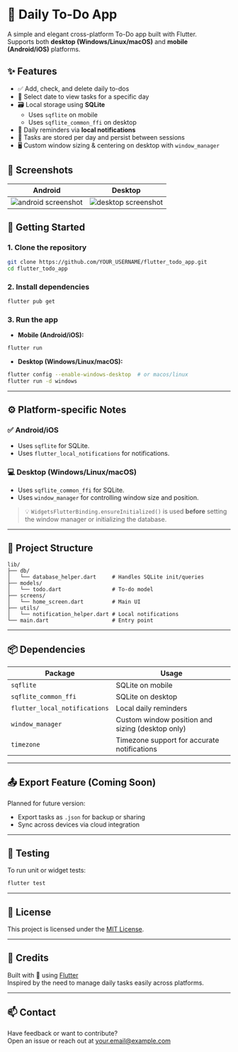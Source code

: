 # 📝 Daily To-Do App

A simple and elegant cross-platform To-Do app built with Flutter.  
Supports both **desktop (Windows/Linux/macOS)** and **mobile (Android/iOS)** platforms.

## ✨ Features

- ✅ Add, check, and delete daily to-dos
- 📅 Select date to view tasks for a specific day
- 🗃️ Local storage using **SQLite**
  - Uses `sqflite` on mobile
  - Uses `sqflite_common_ffi` on desktop
- 🔔 Daily reminders via **local notifications**
- 💾 Tasks are stored per day and persist between sessions
- 🖥️ Custom window sizing & centering on desktop with `window_manager`

## 📸 Screenshots

| Android                                        | Desktop                                        |
| ---------------------------------------------- | ---------------------------------------------- |
| ![android screenshot](screenshots/android.png) | ![desktop screenshot](screenshots/desktop.png) |

## 🚀 Getting Started

### 1. Clone the repository

```bash
git clone https://github.com/YOUR_USERNAME/flutter_todo_app.git
cd flutter_todo_app
```

### 2. Install dependencies

```bash
flutter pub get
```

### 3. Run the app

- **Mobile (Android/iOS):**

```bash
flutter run
```

- **Desktop (Windows/Linux/macOS):**

```bash
flutter config --enable-windows-desktop  # or macos/linux
flutter run -d windows
```

---

## ⚙️ Platform-specific Notes

### ✅ Android/iOS

- Uses `sqflite` for SQLite.
- Uses `flutter_local_notifications` for notifications.

### 💻 Desktop (Windows/Linux/macOS)

- Uses `sqflite_common_ffi` for SQLite.
- Uses `window_manager` for controlling window size and position.

> 💡 `WidgetsFlutterBinding.ensureInitialized()` is used **before** setting the window manager or initializing the database.

---

## 📂 Project Structure

```
lib/
├── db/
│   └── database_helper.dart     # Handles SQLite init/queries
├── models/
│   └── todo.dart                # To-do model
├── screens/
│   └── home_screen.dart         # Main UI
├── utils/
│   └── notification_helper.dart # Local notifications
└── main.dart                    # Entry point
```

---

## 📦 Dependencies

| Package                       | Usage                                            |
| ----------------------------- | ------------------------------------------------ |
| `sqflite`                     | SQLite on mobile                                 |
| `sqflite_common_ffi`          | SQLite on desktop                                |
| `flutter_local_notifications` | Local daily reminders                            |
| `window_manager`              | Custom window position and sizing (desktop only) |
| `timezone`                    | Timezone support for accurate notifications      |

---

## 📤 Export Feature (Coming Soon)

Planned for future version:

- Export tasks as `.json` for backup or sharing
- Sync across devices via cloud integration

---

## 🧪 Testing

To run unit or widget tests:

```bash
flutter test
```

---

## 📃 License

This project is licensed under the [MIT License](LICENSE).

---

## 🙌 Credits

Built with 💚 using [Flutter](https://flutter.dev)  
Inspired by the need to manage daily tasks easily across platforms.

---

## 📫 Contact

Have feedback or want to contribute?  
Open an issue or reach out at [your.email@example.com](mailto:your.email@example.com)
